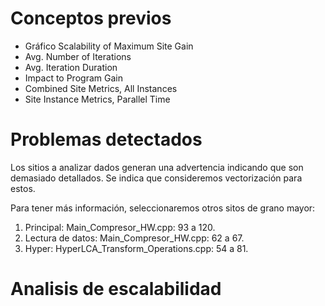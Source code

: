 # Conceptos previos

<!-- TODO: explicar los conceptos -->

- Gráfico Scalability of Maximum Site Gain
- Avg. Number of Iterations
- Avg. Iteration Duration
- Impact to Program Gain
- Combined Site Metrics, All Instances
- Site Instance Metrics, Parallel Time

# Problemas detectados

Los sitios a analizar dados generan una advertencia indicando que son demasiado detallados.
Se indica que consideremos vectorización para estos.

Para tener más información, seleccionaremos otros sitos de grano mayor:

1. Principal: Main\_Compresor\_HW.cpp: 93 a 120.
2. Lectura de datos: Main\_Compresor\_HW.cpp: 62 a 67.
3. Hyper: HyperLCA\_Transform\_Operations.cpp: 54 a 81.

<!-- TODO: Realizar analisis y guardar snapshot, quizá mejor hacerlo en la tarea 1?? -->

# Analisis de escalabilidad

